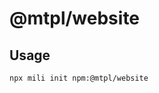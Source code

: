 # @mtpl/website

<!-- description -->
## Usage

```shell
npx mili init npm:@mtpl/website
```

<!-- description -->
